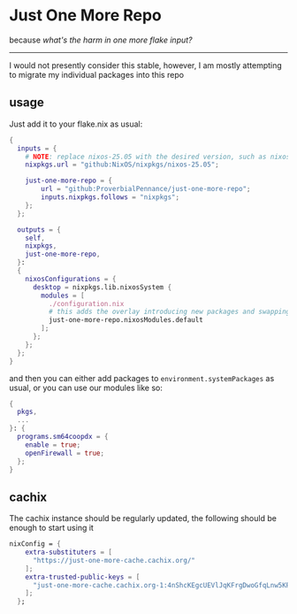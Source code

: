 # Just One More Repo

because _what's the harm in one more flake input?_

---

I would not presently consider this stable, however, I am mostly attempting to migrate my individual packages into this repo

## usage

Just add it to your flake.nix as usual:

```nix
{
  inputs = {
    # NOTE: replace nixos-25.05 with the desired version, such as nixos-unstable
    nixpkgs.url = "github:NixOS/nixpkgs/nixos-25.05";

    just-one-more-repo = {
        url = "github:ProverbialPennance/just-one-more-repo";
        inputs.nixpkgs.follows = "nixpkgs";
    };
  };

  outputs = {
    self,
    nixpkgs,
    just-one-more-repo,
  }:
  {
    nixosConfigurations = {
      desktop = nixpkgs.lib.nixosSystem {
        modules = [
          ./configuration.nix
          # this adds the overlay introducing new packages and swapping ones such as sm64coopdx
          just-one-more-repo.nixosModules.default
        ];
      };
    };
  };
}
```

and then you can either add packages to `environment.systemPackages` as usual,
or you can use our modules like so:

```nix
{
  pkgs,
  ...
}: {
  programs.sm64coopdx = {
    enable = true;
    openFirewall = true;
  };
}
```

## cachix

The cachix instance should be regularly updated, the following should be enough to start using it

```nix
nixConfig = {
    extra-substituters = [
      "https://just-one-more-cache.cachix.org/"
    ];
    extra-trusted-public-keys = [
      "just-one-more-cache.cachix.org-1:4nShcKEgcUEVlJqKFrgDwoGfqLnw5KPG4UDTV02jnr4="
    ];
  };
```
